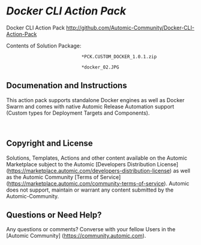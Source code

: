 *Docker CLI Action Pack*
=============


Docker CLI Action Pack
http://github.com/Automic-Community/Docker-CLI-Action-Pack

<!-- List of attached files -->
Contents of Solution Package:

						
								*PCK.CUSTOM_DOCKER_1.0.1.zip
								
								*docker_02.JPG
								
						


Documenation and Instructions
---

<p>This action pack supports standalone Docker engines as well as Docker Swarm and comes with native Automic Release Automation support (Custom types for Deployment Targets and Components).</p>
<p>&nbsp;</p>

Copyright and License
---

Solutions, Templates, Actions and other content available on the Automic Marketplace subject to the Automic [Developers Distribution License] (https://marketplace.automic.com/developers-distribution-license) as well as the Automic Community [Terms of Service] (https://marketplace.automic.com/community-terms-of-service).
Automic does not support, maintain or warrant any content submitted by the Automic-Community.



Questions or Need Help? 
---
Any questions or comments? Converse with your fellow Users in the [Automic Community] (https://community.automic.com).